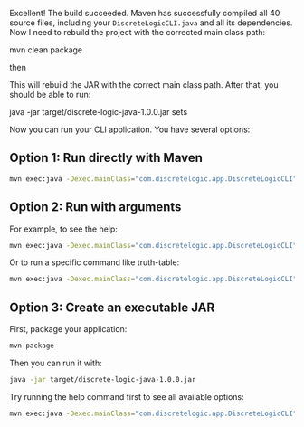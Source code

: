 Excellent! The build succeeded. Maven has successfully compiled all 40 source files, including your `DiscreteLogicCLI.java` and all its dependencies.
Now I need to rebuild the project with the corrected main class path:

mvn clean package

then

This will rebuild the JAR with the correct main class path. After that, you should be able to run:

java -jar target/discrete-logic-java-1.0.0.jar sets

Now you can run your CLI application. You have several options:

## Option 1: Run directly with Maven
```bash
mvn exec:java -Dexec.mainClass="com.discretelogic.app.DiscreteLogicCLI"
```

## Option 2: Run with arguments
For example, to see the help:
```bash
mvn exec:java -Dexec.mainClass="com.discretelogic.app.DiscreteLogicCLI" -Dexec.args="--help"
```

Or to run a specific command like truth-table:
```bash
mvn exec:java -Dexec.mainClass="com.discretelogic.app.DiscreteLogicCLI" -Dexec.args="truth-table 'A & B'"
```

## Option 3: Create an executable JAR
First, package your application:
```bash
mvn package
```

Then you can run it with:
```bash
java -jar target/discrete-logic-java-1.0.0.jar
```

Try running the help command first to see all available options:
```bash
mvn exec:java -Dexec.mainClass="com.discretelogic.app.DiscreteLogicCLI" -Dexec.args="--help"
